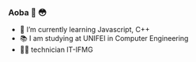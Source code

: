 ### Aoba 👋 :flushed:

- 🌱 I’m currently learning Javascript, C++ 
- :books: I am studying at UNIFEI in Computer Engineering
- :man_student: technician IT-IFMG


